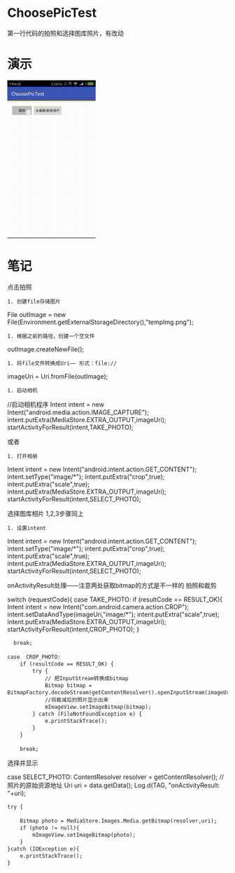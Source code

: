 # ChoosePicTest
第一行代码的拍照和选择图库照片，有改动

# 演示 
![yanshi](https://github.com/tuionf/ChoosePicTest/blob/master/app/src/main/res/drawable/yanshi2.gif)

#  笔记 
点击拍照

	1. 创建file存储图片


File outImage = new File(Environment.getExternalStorageDirectory(),"tempImg.png");

	1. 根据之前的路径，创建一个空文件


outImage.createNewFile();


	1. 将file文件转换成Uri—— 形式：file://


imageUri = Uri.fromFile(outImage);


	1. 启动相机


//启动相机程序
Intent intent = new Intent("android.media.action.IMAGE_CAPTURE");
intent.putExtra(MediaStore.EXTRA_OUTPUT,imageUri);
startActivityForResult(intent,TAKE_PHOTO);


或者

	1. 打开相册


Intent intent = new Intent("android.intent.action.GET_CONTENT");
intent.setType("image/*");
intent.putExtra("crop",true);
intent.putExtra("scale",true);
intent.putExtra(MediaStore.EXTRA_OUTPUT,imageUri);
startActivityForResult(intent,SELECT_PHOTO);



选择图库相片
1,2,3步骤同上

	1. 设置intent


Intent intent = new Intent("android.intent.action.GET_CONTENT");
intent.setType("image/*");
intent.putExtra("crop",true);
intent.putExtra("scale",true);
intent.putExtra(MediaStore.EXTRA_OUTPUT,imageUri);
startActivityForResult(intent,SELECT_PHOTO);





onActivityResult处理——注意两处获取bitmap的方式是不一样的
拍照和裁剪 

switch (requestCode){
    case  TAKE_PHOTO:
        if (resultCode == RESULT_OK){
            Intent intent = new Intent("com.android.camera.action.CROP");
            intent.setDataAndType(imageUri,"image/*");
            intent.putExtra("scale",true);
            intent.putExtra(MediaStore.EXTRA_OUTPUT,imageUri);
            startActivityForResult(intent,CROP_PHOTO);
        }

      break;

    case  CROP_PHOTO:
        if (resultCode == RESULT_OK) {
            try {
                // 把InputStream转换成bitmap
                Bitmap bitmap = BitmapFactory.decodeStream(getContentResolver().openInputStream(imageUri));
                //将裁减后的照片显示出来
                mImageView.setImageBitmap(bitmap);
            } catch (FileNotFoundException e) {
                e.printStackTrace();
            }
        }

        break;


选择并显示

case SELECT_PHOTO:
    ContentResolver resolver = getContentResolver();
    //照片的原始资源地址
    Uri uri = data.getData();
    Log.d(TAG, "onActivityResult: "+uri);

    try {

        Bitmap photo = MediaStore.Images.Media.getBitmap(resolver,uri);
        if (photo != null){
            mImageView.setImageBitmap(photo);
        }
    }catch (IOException e){
        e.printStackTrace();
    }

